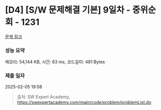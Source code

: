 # [D4] [S/W 문제해결 기본] 9일차 - 중위순회 - 1231 

[문제 링크](https://swexpertacademy.com/main/code/problem/problemDetail.do?contestProbId=AV140YnqAIECFAYD) 

### 성능 요약

메모리: 54,144 KB, 시간: 63 ms, 코드길이: 481 Bytes

### 제출 일자

2025-02-05 19:58



> 출처: SW Expert Academy, https://swexpertacademy.com/main/code/problem/problemList.do